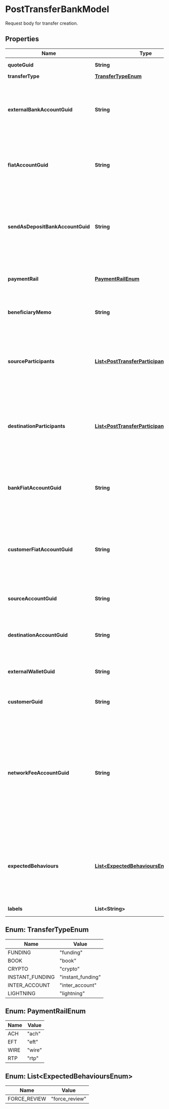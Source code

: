 

# PostTransferBankModel

Request body for transfer creation.

## Properties

| Name | Type | Description | Notes |
|------------ | ------------- | ------------- | -------------|
|**quoteGuid** | **String** | The associated quote&#39;s identifier. |  |
|**transferType** | [**TransferTypeEnum**](#TransferTypeEnum) | The type of transfer. |  |
|**externalBankAccountGuid** | **String** | The customer&#39;s &#39;plaid&#39; or &#39;plaid_processor_token&#39; external bank account&#39;s identifier. Required when transfer_type is funding or transfer_type is instant_funding. |  [optional] |
|**fiatAccountGuid** | **String** | The identifier for the fiat account to use for the transfer. Required if the customer or bank has multiple fiat accounts. Optional when transfer_type is funding. |  [optional] |
|**sendAsDepositBankAccountGuid** | **String** | The deposit bank account&#39;s identifier. Only valid for withdrawals. The deposit bank account must be owned by the customer or bank initiating the transfer. Optional when transfer_type is funding. |  [optional] |
|**paymentRail** | [**PaymentRailEnum**](#PaymentRailEnum) | The desired payment rail to initiate the transfer for. Optional when transfer_type is funding. |  [optional] |
|**beneficiaryMemo** | **String** | The memo to send to the counterparty. Optional when transfer_type is funding. |  [optional] |
|**sourceParticipants** | [**List&lt;PostTransferParticipantBankModel&gt;**](PostTransferParticipantBankModel.md) | The source participants for the transfer. Required when transfer_type is funding, transfer_type is instant_funding, transfer_type is book, transfer_type is crypto, or transfer_type is lightning. |  [optional] |
|**destinationParticipants** | [**List&lt;PostTransferParticipantBankModel&gt;**](PostTransferParticipantBankModel.md) | The destination participants for the transfer. Required when transfer_type is funding, transfer_type is instant_funding, transfer_type is book, transfer_type is crypto, or transfer_type is lightning. |  [optional] |
|**bankFiatAccountGuid** | **String** | The identifier for the fiat account to use for the transfer. Required if the bank has multiple fiat accounts. Optional when transfer_type is instant_funding or transfer_type is lightning. |  [optional] |
|**customerFiatAccountGuid** | **String** | The identifier for the fiat account to use for the transfer. Required if the customer has multiple fiat accounts. Optional when transfer_type is instant_funding or transfer_type is lightning. |  [optional] |
|**sourceAccountGuid** | **String** | The source account&#39;s identifier. Required when transfer_type is book or transfer_type is inter_account. |  [optional] |
|**destinationAccountGuid** | **String** | The destination account&#39;s identifier. Required when transfer_type is book or transfer_type is inter_account. |  [optional] |
|**externalWalletGuid** | **String** | The customer&#39;s external wallet&#39;s identifier. Optional when transfer_type is crypto. |  [optional] |
|**customerGuid** | **String** | The customer&#39;s identifier. Required when transfer_type is lightning. |  [optional] |
|**networkFeeAccountGuid** | **String** | The network fee account&#39;s identifier. Required for network fee transfers. Must be the identifier for the customer&#39;s or bank&#39;s fiat or trading account. For customer&#39;s to pay the network fees, include the customer&#39;s fiat or trading account guid. For bank&#39;s to pay the network fees, include the bank&#39;s fiat or trading account guid. Required when transfer_type is lightning. |  [optional] |
|**expectedBehaviours** | [**List&lt;ExpectedBehavioursEnum&gt;**](#List&lt;ExpectedBehavioursEnum&gt;) | The optional expected behaviour to simulate. Only applicable for transfers under sandbox banks. The force_review behaviour will force the transfer to be reviewed for funding and instant_funding transfers. |  [optional] |
|**labels** | **List&lt;String&gt;** | The labels associated with the transfer. |  [optional] |



## Enum: TransferTypeEnum

| Name | Value |
|---- | -----|
| FUNDING | &quot;funding&quot; |
| BOOK | &quot;book&quot; |
| CRYPTO | &quot;crypto&quot; |
| INSTANT_FUNDING | &quot;instant_funding&quot; |
| INTER_ACCOUNT | &quot;inter_account&quot; |
| LIGHTNING | &quot;lightning&quot; |



## Enum: PaymentRailEnum

| Name | Value |
|---- | -----|
| ACH | &quot;ach&quot; |
| EFT | &quot;eft&quot; |
| WIRE | &quot;wire&quot; |
| RTP | &quot;rtp&quot; |



## Enum: List&lt;ExpectedBehavioursEnum&gt;

| Name | Value |
|---- | -----|
| FORCE_REVIEW | &quot;force_review&quot; |



